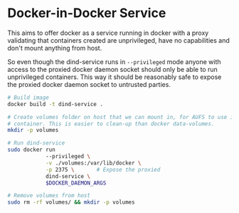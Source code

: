 Docker-in-Docker Service
========================
This aims to offer docker as a service running in docker with a proxy validating
that containers created are unprivileged, have no capabilities and don't mount
anything from host.

So even though the dind-service runs in `--privileged` mode anyone with access
to the proxied docker daemon socket should only be able to run unprivileged
containers. This way it should be reasonably safe to expose the proxied docker
daemon socket to untrusted parties.

```bash
# Build image
docker build -t dind-service .

# Create volumes folder on host that we can mount in, for AUFS to use in the
# container. This is easier to clean-up than docker data-volumes.
mkdir -p volumes

# Run dind-service
sudo docker run
            --privileged \
            -v ./volumes:/var/lib/docker \
            -p 2375 \       # Expose the proxied
            dind-service \
            $DOCKER_DAEMON_ARGS

# Remove volumes from host
sudo rm -rf volumes/ && mkdir -p volumes
```
